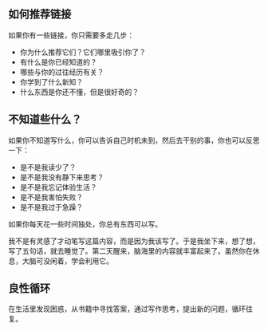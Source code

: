 
## 如何推荐链接
如果你有一些链接，你只需要多走几步：

-   你为什么推荐它们？它们哪里吸引你了？
-   有什么是你已经知道的？
-   哪些与你的过往经历有关？
-   你学到了什么新知？
-   什么东西是你还不懂，但是很好奇的？


## 不知道些什么？


如果你不知道写什么，你可以告诉自己时机未到，然后去干别的事，你也可以反思一下：

-   是不是我读少了？
-   是不是我没有静下来思考？
-   是不是我忘记体验生活？
-   是不是我害怕失败？
-   是不是我过于急躁？

如果你每天花一些时间独处，你总有东西可以写。

我不是有灵感了才动笔写这篇内容，而是因为我该写了。于是我坐下来，想了想，写了五句话，就去睡觉了。第二天醒来，脑海里的内容就丰富起来了。虽然你在休息，大脑可没闲着，学会利用它。

## 良性循环
在生活里发现困惑，从书籍中寻找答案，通过写作思考，提出新的问题，循环往复。